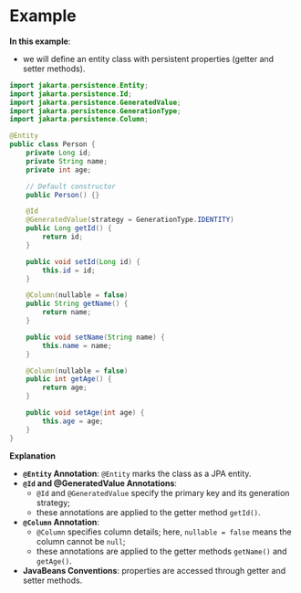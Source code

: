 # Example
**In this example**:
- we will define an entity class with persistent properties (getter and setter methods).

```java
import jakarta.persistence.Entity;
import jakarta.persistence.Id;
import jakarta.persistence.GeneratedValue;
import jakarta.persistence.GenerationType;
import jakarta.persistence.Column;

@Entity
public class Person {
    private Long id;
    private String name;
    private int age;

    // Default constructor
    public Person() {}

    @Id
    @GeneratedValue(strategy = GenerationType.IDENTITY)
    public Long getId() {
        return id;
    }

    public void setId(Long id) {
        this.id = id;
    }

    @Column(nullable = false)
    public String getName() {
        return name;
    }

    public void setName(String name) {
        this.name = name;
    }

    @Column(nullable = false)
    public int getAge() {
        return age;
    }

    public void setAge(int age) {
        this.age = age;
    }
}
```
**Explanation**
- **`@Entity` Annotation**: `@Entity` marks the class as a JPA entity.
- **`@Id` and @GeneratedValue Annotations**:
  - `@Id` and `@GeneratedValue` specify the primary key and its generation strategy;
  - these annotations are applied to the getter method `getId()`.
- **`@Column` Annotation**:
  - `@Column` specifies column details; here, `nullable = false` means the column cannot be `null`;
  - these annotations are applied to the getter methods `getName()` and `getAge()`.
- **JavaBeans Conventions**: properties are accessed through getter and setter methods.
